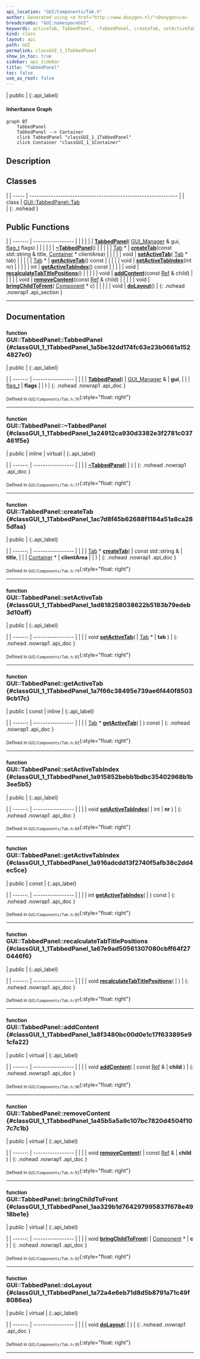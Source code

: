 ```yaml
---
api_location: "GUI/Components/Tab.h"
author: Generated using <a href="http://www.doxygen.nl/">Doxygen</a>
breadcrumbs: "GUI:namespaceGUI"
keywords: activeTab, TabbedPanel, ~TabbedPanel, createTab, setActiveTab, getActiveTab, setActiveTabIndex, getActiveTabIndex, recalculateTabTitlePositions, addContent, removeContent, bringChildToFront, doLayout
kind: class
layout: api
path: GUI
permalink: classGUI_1_1TabbedPanel
show_in_toc: true
sidebar: api_sidebar
title: "TabbedPanel"
toc: false
use_as_root: false
---
```


| public |
{:.api_label}

#### Inheritance Graph

```mermaid
graph BT
	TabbedPanel
	TabbedPanel --> Container
	click TabbedPanel "classGUI_1_1TabbedPanel"
	click Container "classGUI_1_1Container"
```

## Description





## Classes

|
| ----- | -------------------------------------------------------------- | 
| class | [GUI::TabbedPanel::Tab](classGUI_1_1TabbedPanel_1_1Tab) <br/>  | 
{: .nohead }

## Public Functions

|
| ------: | ----------------- |
|  | |
|  | **[TabbedPanel](#classGUI_1_1TabbedPanel_1a5be32dd174fc63e23b0661a1524827e0)**( [GUI_Manager](classGUI_1_1GUI%5F%5FManager) & gui,  [flag_t](classGUI_1_1Component#classGUI_1_1Component_1aa86a1fd78119640545900da0f8f620bd)  flags) |
|  | |
|  | **[~TabbedPanel](#classGUI_1_1TabbedPanel_1a24912ca930d3382e3f2781c037461f5e)**() |
|  | |
| [Tab](classGUI_1_1TabbedPanel_1_1Tab) * | **[createTab](#classGUI_1_1TabbedPanel_1ac7d8f45b62688f1184a51a8ca285dfaa)**(const std::string & title,  [Container](classGUI_1_1Container) * clientArea) |
|  | |
| void | **[setActiveTab](#classGUI_1_1TabbedPanel_1ad818258038622b5183b79edeb3d10aff)**( [Tab](classGUI_1_1TabbedPanel_1_1Tab) * tab) |
|  | |
| [Tab](classGUI_1_1TabbedPanel_1_1Tab) * | **[getActiveTab](#classGUI_1_1TabbedPanel_1a7f66c38495e739ae6f440f85039cb17c)**() const |
|  | |
| void | **[setActiveTabIndex](#classGUI_1_1TabbedPanel_1a915852bebb1bdbc35402968b1b3ee5b5)**(int nr) |
|  | |
| int | **[getActiveTabIndex](#classGUI_1_1TabbedPanel_1a916adcdd13f2740f5afb38c2dd4ec5ce)**() const |
|  | |
| void | **[recalculateTabTitlePositions](#classGUI_1_1TabbedPanel_1a67e9ad50561307080cbff64f270446f6)**() |
|  | |
| void | **[addContent](#classGUI_1_1TabbedPanel_1a8f3480bc00d0e1c17f633895e91cfa22)**(const [Ref](classGUI_1_1Component#classGUI_1_1Component_1a9811a53d9b6fcdab386cb3ece74e6bbd) & child) |
|  | |
| void | **[removeContent](#classGUI_1_1TabbedPanel_1a45b5a5a9c107bc7820d4504f107c7c1b)**(const [Ref](classGUI_1_1Component#classGUI_1_1Component_1a9811a53d9b6fcdab386cb3ece74e6bbd) & child) |
|  | |
| void | **[bringChildToFront](#classGUI_1_1TabbedPanel_1aa329b1d764297995837f678e4918be1e)**( [Component](classGUI_1_1Component) * c) |
|  | |
| void | **[doLayout](#classGUI_1_1TabbedPanel_1a72a4e6eb71d8d5b8791a71c49f8086ea)**() |
{: .nohead .nowrap1 .api_section }


-------------------------------------------------------------------

## Documentation

### <small>function</small><br/> GUI::TabbedPanel::TabbedPanel {#classGUI_1_1TabbedPanel_1a5be32dd174fc63e23b0661a1524827e0}

| public |
{:.api_label}

|
| ------: | ----------------- |
|  |
|  **[TabbedPanel](#classGUI_1_1TabbedPanel_1a5be32dd174fc63e23b0661a1524827e0)**( |  [GUI_Manager](classGUI_1_1GUI%5F%5FManager) & | **gui**, |
| |  [flag_t](classGUI_1_1Component#classGUI_1_1Component_1aa86a1fd78119640545900da0f8f620bd)  | **flags** |
|   ) |
{: .nohead .nowrap1 .api_doc }





<sub>Defined in `GUI/Components/Tab.h:76`</sub>{:style="float: right"}

-------------------------------------------------------------------

### <small>function</small><br/> GUI::TabbedPanel::~TabbedPanel {#classGUI_1_1TabbedPanel_1a24912ca930d3382e3f2781c037461f5e}

| public | inline | virtual |
{:.api_label}

|
| ------: | ----------------- |
|  |
|  **[~TabbedPanel](#classGUI_1_1TabbedPanel_1a24912ca930d3382e3f2781c037461f5e)**( |  ) |
{: .nohead .nowrap1 .api_doc }





<sub>Defined in `GUI/Components/Tab.h:77`</sub>{:style="float: right"}

-------------------------------------------------------------------

### <small>function</small><br/> GUI::TabbedPanel::createTab {#classGUI_1_1TabbedPanel_1ac7d8f45b62688f1184a51a8ca285dfaa}

| public |
{:.api_label}

|
| ------: | ----------------- |
|  |
| [Tab](classGUI_1_1TabbedPanel_1_1Tab) * **[createTab](#classGUI_1_1TabbedPanel_1ac7d8f45b62688f1184a51a8ca285dfaa)**( | const std::string & | **title**, |
| |  [Container](classGUI_1_1Container) * | **clientArea** |
|   ) |
{: .nohead .nowrap1 .api_doc }





<sub>Defined in `GUI/Components/Tab.h:79`</sub>{:style="float: right"}

-------------------------------------------------------------------

### <small>function</small><br/> GUI::TabbedPanel::setActiveTab {#classGUI_1_1TabbedPanel_1ad818258038622b5183b79edeb3d10aff}

| public |
{:.api_label}

|
| ------: | ----------------- |
|  |
| void **[setActiveTab](#classGUI_1_1TabbedPanel_1ad818258038622b5183b79edeb3d10aff)**( |  [Tab](classGUI_1_1TabbedPanel_1_1Tab) * | **tab** ) |
{: .nohead .nowrap1 .api_doc }





<sub>Defined in `GUI/Components/Tab.h:81`</sub>{:style="float: right"}

-------------------------------------------------------------------

### <small>function</small><br/> GUI::TabbedPanel::getActiveTab {#classGUI_1_1TabbedPanel_1a7f66c38495e739ae6f440f85039cb17c}

| public | const | inline |
{:.api_label}

|
| ------: | ----------------- |
|  |
| [Tab](classGUI_1_1TabbedPanel_1_1Tab) * **[getActiveTab](#classGUI_1_1TabbedPanel_1a7f66c38495e739ae6f440f85039cb17c)**( |  ) const |
{: .nohead .nowrap1 .api_doc }





<sub>Defined in `GUI/Components/Tab.h:82`</sub>{:style="float: right"}

-------------------------------------------------------------------

### <small>function</small><br/> GUI::TabbedPanel::setActiveTabIndex {#classGUI_1_1TabbedPanel_1a915852bebb1bdbc35402968b1b3ee5b5}

| public |
{:.api_label}

|
| ------: | ----------------- |
|  |
| void **[setActiveTabIndex](#classGUI_1_1TabbedPanel_1a915852bebb1bdbc35402968b1b3ee5b5)**( | int | **nr** ) |
{: .nohead .nowrap1 .api_doc }





<sub>Defined in `GUI/Components/Tab.h:84`</sub>{:style="float: right"}

-------------------------------------------------------------------

### <small>function</small><br/> GUI::TabbedPanel::getActiveTabIndex {#classGUI_1_1TabbedPanel_1a916adcdd13f2740f5afb38c2dd4ec5ce}

| public | const |
{:.api_label}

|
| ------: | ----------------- |
|  |
| int **[getActiveTabIndex](#classGUI_1_1TabbedPanel_1a916adcdd13f2740f5afb38c2dd4ec5ce)**( |  ) const |
{: .nohead .nowrap1 .api_doc }





<sub>Defined in `GUI/Components/Tab.h:85`</sub>{:style="float: right"}

-------------------------------------------------------------------

### <small>function</small><br/> GUI::TabbedPanel::recalculateTabTitlePositions {#classGUI_1_1TabbedPanel_1a67e9ad50561307080cbff64f270446f6}

| public |
{:.api_label}

|
| ------: | ----------------- |
|  |
| void **[recalculateTabTitlePositions](#classGUI_1_1TabbedPanel_1a67e9ad50561307080cbff64f270446f6)**( |  ) |
{: .nohead .nowrap1 .api_doc }





<sub>Defined in `GUI/Components/Tab.h:87`</sub>{:style="float: right"}

-------------------------------------------------------------------

### <small>function</small><br/> GUI::TabbedPanel::addContent {#classGUI_1_1TabbedPanel_1a8f3480bc00d0e1c17f633895e91cfa22}

| public | virtual |
{:.api_label}

|
| ------: | ----------------- |
|  |
| void **[addContent](#classGUI_1_1TabbedPanel_1a8f3480bc00d0e1c17f633895e91cfa22)**( | const [Ref](classGUI_1_1Component#classGUI_1_1Component_1a9811a53d9b6fcdab386cb3ece74e6bbd) & | **child** ) |
{: .nohead .nowrap1 .api_doc }





<sub>Defined in `GUI/Components/Tab.h:90`</sub>{:style="float: right"}

-------------------------------------------------------------------

### <small>function</small><br/> GUI::TabbedPanel::removeContent {#classGUI_1_1TabbedPanel_1a45b5a5a9c107bc7820d4504f107c7c1b}

| public | virtual |
{:.api_label}

|
| ------: | ----------------- |
|  |
| void **[removeContent](#classGUI_1_1TabbedPanel_1a45b5a5a9c107bc7820d4504f107c7c1b)**( | const [Ref](classGUI_1_1Component#classGUI_1_1Component_1a9811a53d9b6fcdab386cb3ece74e6bbd) & | **child** ) |
{: .nohead .nowrap1 .api_doc }





<sub>Defined in `GUI/Components/Tab.h:91`</sub>{:style="float: right"}

-------------------------------------------------------------------

### <small>function</small><br/> GUI::TabbedPanel::bringChildToFront {#classGUI_1_1TabbedPanel_1aa329b1d764297995837f678e4918be1e}

| public | virtual |
{:.api_label}

|
| ------: | ----------------- |
|  |
| void **[bringChildToFront](#classGUI_1_1TabbedPanel_1aa329b1d764297995837f678e4918be1e)**( |  [Component](classGUI_1_1Component) * | **c** ) |
{: .nohead .nowrap1 .api_doc }





<sub>Defined in `GUI/Components/Tab.h:92`</sub>{:style="float: right"}

-------------------------------------------------------------------

### <small>function</small><br/> GUI::TabbedPanel::doLayout {#classGUI_1_1TabbedPanel_1a72a4e6eb71d8d5b8791a71c49f8086ea}

| public | virtual |
{:.api_label}

|
| ------: | ----------------- |
|  |
| void **[doLayout](#classGUI_1_1TabbedPanel_1a72a4e6eb71d8d5b8791a71c49f8086ea)**( |  ) |
{: .nohead .nowrap1 .api_doc }





<sub>Defined in `GUI/Components/Tab.h:95`</sub>{:style="float: right"}

-------------------------------------------------------------------


